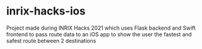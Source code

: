 # inrix-hacks-ios
Project made during INRIX Hacks 2021 which uses Flask backend and Swift frontend to pass route data to an iOS app to show the user the fastest and safest route between 2 destinations
